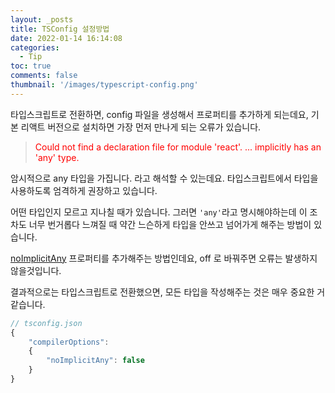 ```yaml
---
layout: _posts
title: TSConfig 설정방법
date: 2022-01-14 16:14:08
categories:
  - Tip
toc: true
comments: false
thumbnail: '/images/typescript-config.png'
---
```


타입스크립트로 전환하면, config 파일을 생성해서 프로퍼티를 추가하게 되는데요,
기본 리액트 버전으로 설치하면 가장 먼저 만나게 되는 오류가 있습니다.
<!-- more -->

> <span style='color:red'> Could not find a declaration file for module 'react'.
> ...
> implicitly has an 'any' type. </span>

암시적으로 any 타입을 가집니다. 라고 해석할 수 있는데요.
타입스크립트에서 타입을 사용하도록 엄격하게 권장하고 있습니다.

어떤 타입인지 모르고 지나칠 때가 있습니다. 그러면 `'any'`라고 명시해야하는데 이 조차도 너무 번거롭다 느껴질 때 약간 느슨하게 타입을 안쓰고 넘어가게 해주는 방법이 있습니다.

[noImplicitAny](https://www.typescriptlang.org/tsconfig#noImplicitAny) 프로퍼티를 추가해주는 방법인데요, off 로 바꿔주면 오류는 발생하지 않을것입니다.

결과적으로는 타입스크립트로 전환했으면, 모든 타입을 작성해주는 것은 매우 중요한 거 같습니다.

```js
// tsconfig.json
{
    "compilerOptions":
    {
        "noImplicitAny": false
    }
}
```
